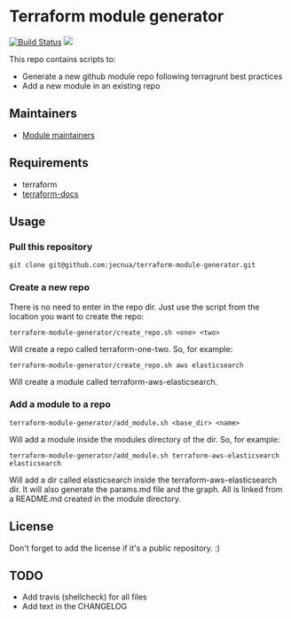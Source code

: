 # Terraform module generator

[![Build Status](https://travis-ci.org/jecnua/terraform-module-generator.svg?branch=master)](https://travis-ci.org/jecnua/terraform-module-generator)
![](https://img.shields.io/maintenance/yes/2020.svg)

This repo contains scripts to:

-   Generate a new github module repo following terragrunt best practices
-   Add a new module in an existing repo

## Maintainers

-   [Module maintainers](MAINTAINERS.md)

## Requirements

-   terraform
-   [terraform-docs](https://github.com/segmentio/terraform-docs)

## Usage

### Pull this repository

    git clone git@github.com:jecnua/terraform-module-generator.git

### Create a new repo

There is no need to enter in the repo dir. Just use the script from the location
you want to create the repo:

    terraform-module-generator/create_repo.sh <one> <two>

Will create a repo called terraform-one-two.
So, for example:

    terraform-module-generator/create_repo.sh aws elasticsearch

Will create a module called terraform-aws-elasticsearch.

### Add a module to a repo

    terraform-module-generator/add_module.sh <base_dir> <name>

Will add a module inside the modules directory of the <name> dir.
So, for example:

    terraform-module-generator/add_module.sh terraform-aws-elasticsearch elasticsearch

Will add a dir called elasticsearch inside the terraform-aws-elasticsearch dir.
It will also generate the params.md file and the graph. All is linked from a
README.md created in the module directory.

## License

Don't forget to add the license if it's a public repository. :)

## TODO

- Add travis (shellcheck) for all files
- Add text in the CHANGELOG
